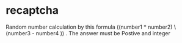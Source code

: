 # recaptcha
Random number calculation by this formula ((number1 * number2) \ (number3 - number4 )) . The answer must be Postive and integer
